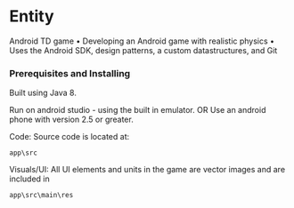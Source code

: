 # Entity
Android TD game 
•	Developing an Android game with realistic physics 
•	Uses the Android SDK, design patterns, a custom datastructures, and Git


### Prerequisites and Installing
Built using Java 8. 

Run on android studio - using the built in emulator.
OR
Use an android phone with version 2.5 or greater.

Code:
Source code is located at:
```
app\src
```

Visuals/UI:
All UI elements and units in the game are vector images and are included in 
```
app\src\main\res
```